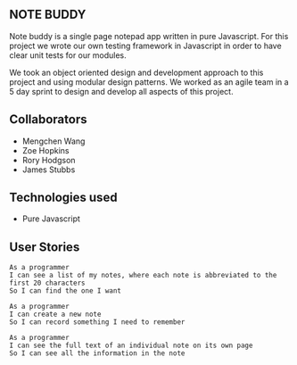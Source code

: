 ## NOTE BUDDY

Note buddy is a single page notepad app written in pure Javascript.
For this project we wrote our own testing framework in Javascript in
order to have clear unit tests for our modules.

We took an object oriented design and development approach to this
project and using modular design patterns. We worked as an agile team
in a 5 day sprint to design and develop all aspects of this project.

## Collaborators

- Mengchen Wang
- Zoe Hopkins
- Rory Hodgson
- James Stubbs

## Technologies used

- Pure Javascript

## User Stories
```
As a programmer
I can see a list of my notes, where each note is abbreviated to the first 20 characters
So I can find the one I want

As a programmer
I can create a new note
So I can record something I need to remember

As a programmer
I can see the full text of an individual note on its own page
So I can see all the information in the note
```
